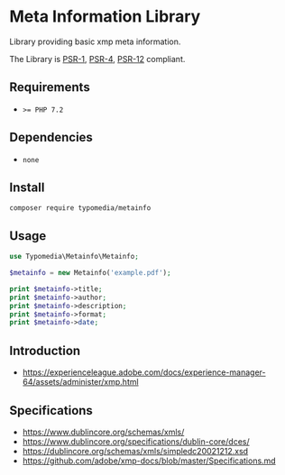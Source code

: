 # Meta Information Library

Library providing basic xmp meta information.

The Library is [PSR-1](https://www.php-fig.org/psr/psr-1/), [PSR-4](https://www.php-fig.org/psr/psr-4/), [PSR-12](https://www.php-fig.org/psr/psr-12/) compliant.

## Requirements

- `>= PHP 7.2`

## Dependencies

- `none`

## Install

```
composer require typomedia/metainfo
```

## Usage

```php
use Typomedia\Metainfo\Metainfo;

$metainfo = new Metainfo('example.pdf');

print $metainfo->title;
print $metainfo->author;
print $metainfo->description;
print $metainfo->format;
print $metainfo->date;
```

## Introduction
- https://experienceleague.adobe.com/docs/experience-manager-64/assets/administer/xmp.html

## Specifications
- https://www.dublincore.org/schemas/xmls/
- https://www.dublincore.org/specifications/dublin-core/dces/
- https://dublincore.org/schemas/xmls/simpledc20021212.xsd
- https://github.com/adobe/xmp-docs/blob/master/Specifications.md